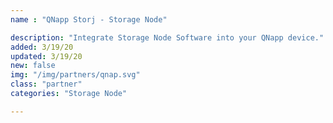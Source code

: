 ```yaml
---
name : "QNapp Storj - Storage Node"

description: "Integrate Storage Node Software into your QNapp device."
added: 3/19/20
updated: 3/19/20
new: false
img: "/img/partners/qnap.svg"
class: "partner"
categories: "Storage Node"

---
```

